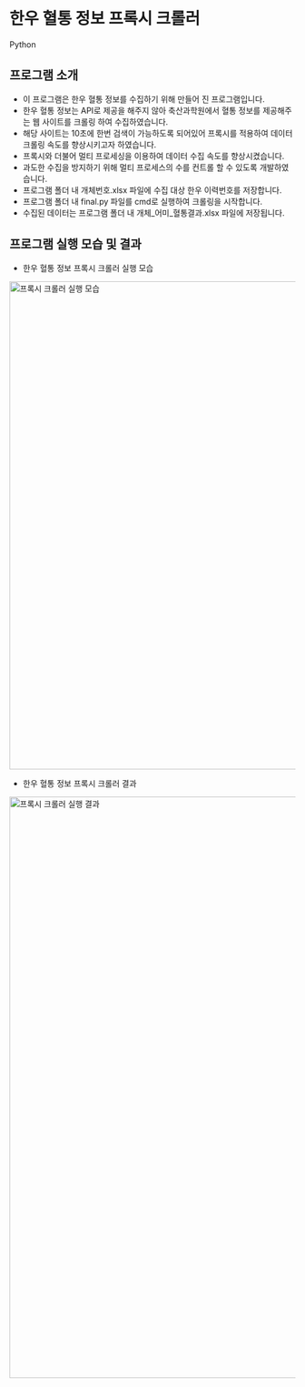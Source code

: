 # 한우 혈통 정보 프록시 크롤러
Python

## 프로그램 소개

- 이 프로그램은 한우 혈통 정보를 수집하기 위해 만들어 진 프로그램입니다.
- 한우 혈통 정보는 API로 제공을 해주지 않아 축산과학원에서 혈통 정보를 제공해주는 웹 사이트를 크롤링 하여 수집하였습니다.
- 해당 사이트는 10초에 한번 검색이 가능하도록 되어있어 프록시를 적용하여 데이터 크롤링 속도를 향상시키고자 하였습니다.
- 프록시와 더불어 멀티 프로세싱을 이용하여 데이터 수집 속도를 향상시켰습니다.
- 과도한 수집을 방지하기 위해 멀티 프로세스의 수를 컨트롤 할 수 있도록 개발하였습니다.
- 프로그램 폴더 내 개체번호.xlsx 파일에 수집 대상 한우 이력번호를 저장합니다.
- 프로그램 폴더 내 final.py 파일를 cmd로 실행하여 크롤링을 시작합니다.
- 수집된 데이터는 프로그램 폴더 내 개체_어미_혈통결과.xlsx 파일에 저장됩니다.

## 프로그램 실행 모습 및 결과


- 한우 혈통 정보 프록시 크롤러 실행 모습


<img width="858" alt="프록시 크롤러 실행 모습" src="https://github.com/kwonkeonhyeong/hanwooPedigreeProxyCrawler/assets/138849238/e50bea87-6a1d-42e9-b3ab-eed904b990d0">


- 한우 혈통 정보 프록시 크롤러 결과


<img width="1022" alt="프록시 크롤러 실행 결과" src="https://github.com/kwonkeonhyeong/hanwooPedigreeProxyCrawler/assets/138849238/f409f655-456d-45b5-ad30-fc60d316422f">
